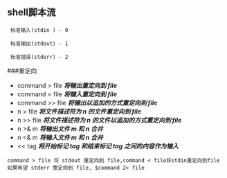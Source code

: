 ## shell脚本流
` 标准输入(stdin ) - 0`

` 标准输出(stdout) - 1`	

` 标准错误(stderr) - 2`

###重定向
 - command > file		***将输出重定向到 file***
 - command < file 	 	***将输入重定向到 file***
 - command >> file 		***将输出以追加的方式重定向到 file***
 - n > file		 	***将文件描述符为 n 的文件重定向到 file***
 - n >> file		 	***将文件描述符为 n 的文件以追加的方式重定向到 file***
 - n >& m 			***将输出文件 m 和 n 合并***
 - n <& m		 	***将输入文件 m 和 n 合并***
 - << tag  		 	***将开始标记 tag 和结束标记 tag 之间的内容作为输入***

```
command > file 将 stdout 重定向到 file,command < file将stdin重定向到file
如果希望 stderr 重定向到 file, $command 2> file
```
